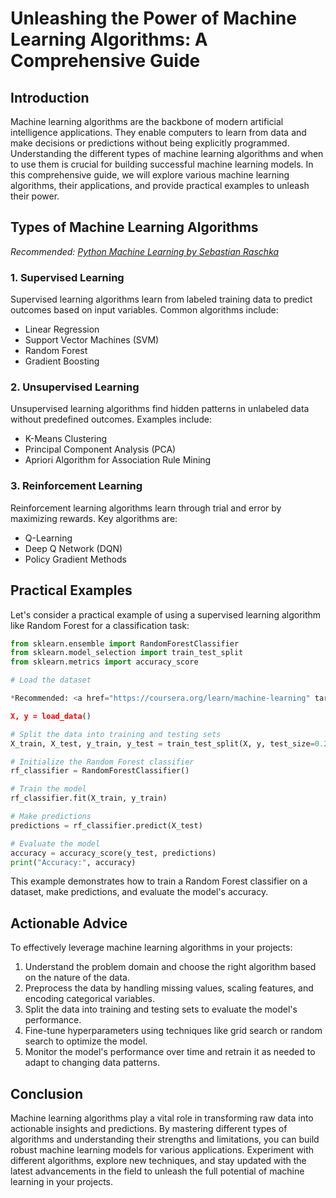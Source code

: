 # Unleashing the Power of Machine Learning Algorithms: A Comprehensive Guide

## Introduction

Machine learning algorithms are the backbone of modern artificial intelligence applications. They enable computers to learn from data and make decisions or predictions without being explicitly programmed. Understanding the different types of machine learning algorithms and when to use them is crucial for building successful machine learning models. In this comprehensive guide, we will explore various machine learning algorithms, their applications, and provide practical examples to unleash their power.

## Types of Machine Learning Algorithms

*Recommended: <a href="https://amazon.com/dp/B08N5WRWNW?tag=aiblogcontent-20" target="_blank" rel="nofollow sponsored">Python Machine Learning by Sebastian Raschka</a>*


### 1. Supervised Learning

Supervised learning algorithms learn from labeled training data to predict outcomes based on input variables. Common algorithms include:

- Linear Regression
- Support Vector Machines (SVM)
- Random Forest
- Gradient Boosting

### 2. Unsupervised Learning

Unsupervised learning algorithms find hidden patterns in unlabeled data without predefined outcomes. Examples include:

- K-Means Clustering
- Principal Component Analysis (PCA)
- Apriori Algorithm for Association Rule Mining

### 3. Reinforcement Learning

Reinforcement learning algorithms learn through trial and error by maximizing rewards. Key algorithms are:

- Q-Learning
- Deep Q Network (DQN)
- Policy Gradient Methods

## Practical Examples

Let's consider a practical example of using a supervised learning algorithm like Random Forest for a classification task:

```python
from sklearn.ensemble import RandomForestClassifier
from sklearn.model_selection import train_test_split
from sklearn.metrics import accuracy_score

# Load the dataset

*Recommended: <a href="https://coursera.org/learn/machine-learning" target="_blank" rel="nofollow sponsored">Andrew Ng's Machine Learning Course</a>*

X, y = load_data()

# Split the data into training and testing sets
X_train, X_test, y_train, y_test = train_test_split(X, y, test_size=0.2, random_state=42)

# Initialize the Random Forest classifier
rf_classifier = RandomForestClassifier()

# Train the model
rf_classifier.fit(X_train, y_train)

# Make predictions
predictions = rf_classifier.predict(X_test)

# Evaluate the model
accuracy = accuracy_score(y_test, predictions)
print("Accuracy:", accuracy)
```

This example demonstrates how to train a Random Forest classifier on a dataset, make predictions, and evaluate the model's accuracy.

## Actionable Advice

To effectively leverage machine learning algorithms in your projects:

1. Understand the problem domain and choose the right algorithm based on the nature of the data.
2. Preprocess the data by handling missing values, scaling features, and encoding categorical variables.
3. Split the data into training and testing sets to evaluate the model's performance.
4. Fine-tune hyperparameters using techniques like grid search or random search to optimize the model.
5. Monitor the model's performance over time and retrain it as needed to adapt to changing data patterns.

## Conclusion

Machine learning algorithms play a vital role in transforming raw data into actionable insights and predictions. By mastering different types of algorithms and understanding their strengths and limitations, you can build robust machine learning models for various applications. Experiment with different algorithms, explore new techniques, and stay updated with the latest advancements in the field to unleash the full potential of machine learning in your projects.